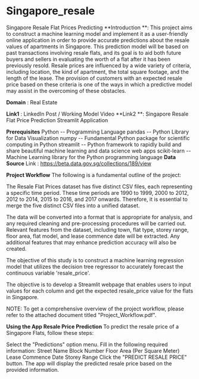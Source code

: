 # Singapore_resale

Singapore Resale Flat Prices Predicting
**Introduction **: This project aims to construct a machine learning model and implement it as a user-friendly online application in order to provide accurate predictions about the resale values of apartments in Singapore. This prediction model will be based on past transactions involving resale flats, and its goal is to aid both future buyers and sellers in evaluating the worth of a flat after it has been previously resold. Resale prices are influenced by a wide variety of criteria, including location, the kind of apartment, the total square footage, and the length of the lease. The provision of customers with an expected resale price based on these criteria is one of the ways in which a predictive model may assist in the overcoming of these obstacles.

**Domain** : Real Estate

**Link1** : LinkedIn Post / Working Model Video
**Link2 **: Singapore Resale Flat Price Prediction Streamlit Application

**Prerequisites**
Python -- Programming Language
pandas -- Python Library for Data Visualization
numpy -- Fundamental Python package for scientific computing in Python
streamlit -- Python framework to rapidly build and share beautiful machine learning and data science web apps
scikit-learn -- Machine Learning library for the Python programming language
**Data Source**
Link : https://beta.data.gov.sg/collections/189/view


**Project Workflow**
The following is a fundamental outline of the project:

The Resale Flat Prices dataset has five distinct CSV files, each representing a specific time period. These time periods are 1990 to 1999, 2000 to 2012, 2012 to 2014, 2015 to 2016, and 2017 onwards. Therefore, it is essential to merge the five distinct CSV files into a unified dataset.

The data will be converted into a format that is appropriate for analysis, and any required cleaning and pre-processing procedures will be carried out. Relevant features from the dataset, including town, flat type, storey range, floor area, flat model, and lease commence date will be extracted. Any additional features that may enhance prediction accuracy will also be created.

The objective of this study is to construct a machine learning regression model that utilizes the decision tree regressor to accurately forecast the continuous variable 'resale_price'.

The objective is to develop a Streamlit webpage that enables users to input values for each column and get the expected resale_price value for the flats in Singapore.

NOTE: To get a comprehensive overview of the project workflow, please refer to the attached document titled "Project_Workflow.pdf".


**Using the App
Resale Price Prediction**
To predict the resale price of a Singapore Flats, follow these steps:

Select the "Predictions" option menu.
Fill in the following required information:
Street Name
Block Number
Floor Area (Per Square Meter)
Lease Commence Date
Storey Range
Click the "PREDICT RESALE PRICE" button.
The app will display the predicted resale price based on the provided information.
